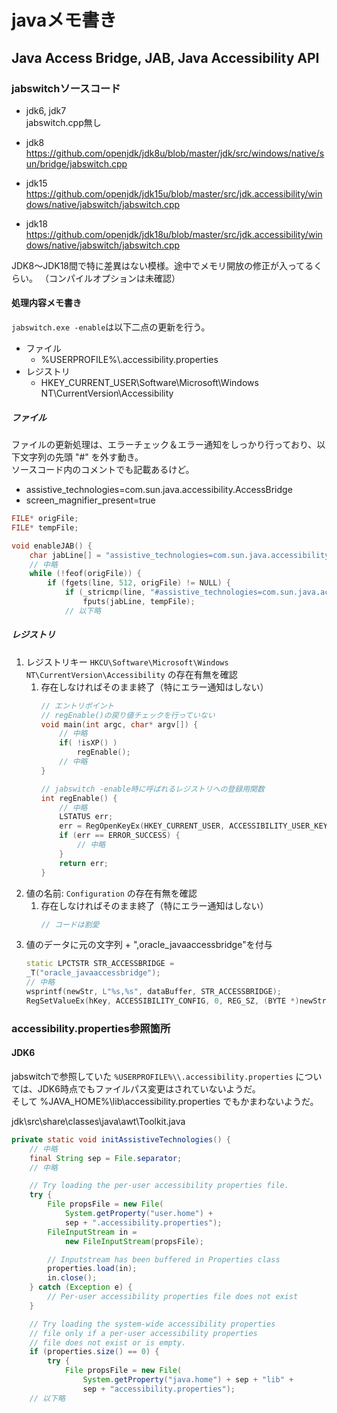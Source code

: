# javaメモ書き

## Java Access Bridge, JAB, Java Accessibility API

### jabswitchソースコード

* jdk6, jdk7  
jabswitch.cpp無し

* jdk8  
https://github.com/openjdk/jdk8u/blob/master/jdk/src/windows/native/sun/bridge/jabswitch.cpp

* jdk15  
https://github.com/openjdk/jdk15u/blob/master/src/jdk.accessibility/windows/native/jabswitch/jabswitch.cpp

* jdk18  
https://github.com/openjdk/jdk18u/blob/master/src/jdk.accessibility/windows/native/jabswitch/jabswitch.cpp

JDK8～JDK18間で特に差異はない模様。途中でメモリ開放の修正が入ってるくらい。
（コンパイルオプションは未確認）


#### 処理内容メモ書き

`jabswitch.exe -enable`は以下二点の更新を行う。

* ファイル
    * %USERPROFILE%\\.accessibility.properties
* レジストリ
    * HKEY_CURRENT_USER\Software\Microsoft\Windows NT\CurrentVersion\Accessibility

##### ファイル

ファイルの更新処理は、エラーチェック＆エラー通知をしっかり行っており、以下文字列の先頭 "#" を外す動き。  
ソースコード内のコメントでも記載あるけど。

* assistive_technologies=com.sun.java.accessibility.AccessBridge
* screen_magnifier_present=true

```cpp
FILE* origFile;
FILE* tempFile;

void enableJAB() {
    char jabLine[] = "assistive_technologies=com.sun.java.accessibility.AccessBridge\n";
    // 中略
    while (!feof(origFile)) {
        if (fgets(line, 512, origFile) != NULL) {
            if (_stricmp(line, "#assistive_technologies=com.sun.java.accessibility.AccessBridge\n") == 0) {
                fputs(jabLine, tempFile);
            // 以下略
```

##### レジストリ

1. レジストリキー `HKCU\Software\Microsoft\Windows NT\CurrentVersion\Accessibility` の存在有無を確認
    1. 存在しなければそのまま終了（特にエラー通知はしない）
        ```cpp
        // エントリポイント
        // regEnable()の戻り値チェックを行っていない
        void main(int argc, char* argv[]) {
            // 中略
            if( !isXP() )
                regEnable();
            // 中略
        }

        // jabswitch -enable時に呼ばれるレジストリへの登録用関数
        int regEnable() {
            // 中略
            LSTATUS err;
            err = RegOpenKeyEx(HKEY_CURRENT_USER, ACCESSIBILITY_USER_KEY, NULL, KEY_READ|KEY_WRITE, &hKey);
            if (err == ERROR_SUCCESS) {
                // 中略
            }
            return err;
        }
        ```
1. 値の名前: `Configuration` の存在有無を確認
    1. 存在しなければそのまま終了（特にエラー通知はしない）
        ```cpp
        // コードは割愛
        ```
1. 値のデータに元の文字列 + ",oracle_javaaccessbridge"を付与
    ```cpp
    static LPCTSTR STR_ACCESSBRIDGE =
    _T("oracle_javaaccessbridge");
    // 中略
    wsprintf(newStr, L"%s,%s", dataBuffer, STR_ACCESSBRIDGE);
    RegSetValueEx(hKey, ACCESSIBILITY_CONFIG, 0, REG_SZ, (BYTE *)newStr, dataLength);
    ```

### accessibility.properties参照箇所

#### JDK6

jabswitchで参照していた `%USERPROFILE%\\.accessibility.properties` については、JDK6時点でもファイルパス変更はされていないようだ。  
そして %JAVA_HOME%\\lib\\accessibility.properties でもかまわないようだ。

jdk\\src\\share\\classes\\java\\awt\\Toolkit.java
```java
private static void initAssistiveTechnologies() {
    // 中略
    final String sep = File.separator;
    // 中略

    // Try loading the per-user accessibility properties file.
    try {
        File propsFile = new File(
            System.getProperty("user.home") +
            sep + ".accessibility.properties");
        FileInputStream in =
            new FileInputStream(propsFile);

        // Inputstream has been buffered in Properties class
        properties.load(in);
        in.close();
    } catch (Exception e) {
        // Per-user accessibility properties file does not exist
    }

    // Try loading the system-wide accessibility properties
    // file only if a per-user accessibility properties
    // file does not exist or is empty.
    if (properties.size() == 0) {
        try {
            File propsFile = new File(
                System.getProperty("java.home") + sep + "lib" +
                sep + "accessibility.properties");
    // 以下略
```
